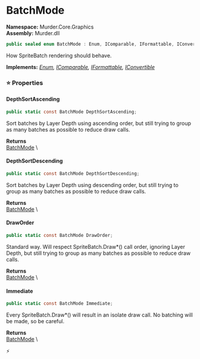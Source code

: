 # BatchMode

**Namespace:** Murder.Core.Graphics \
**Assembly:** Murder.dll

```csharp
public sealed enum BatchMode : Enum, IComparable, IFormattable, IConvertible
```

How SpriteBatch rendering should behave.

**Implements:** _[Enum](https://learn.microsoft.com/en-us/dotnet/api/System.Enum?view=net-7.0), [IComparable](https://learn.microsoft.com/en-us/dotnet/api/System.IComparable?view=net-7.0), [IFormattable](https://learn.microsoft.com/en-us/dotnet/api/System.IFormattable?view=net-7.0), [IConvertible](https://learn.microsoft.com/en-us/dotnet/api/System.IConvertible?view=net-7.0)_

### ⭐ Properties
#### DepthSortAscending
```csharp
public static const BatchMode DepthSortAscending;
```

Sort batches by Layer Depth using ascending order, but still trying to group as many batches as possible to reduce draw calls.

**Returns** \
[BatchMode](../..//Murder/Core/Graphics/BatchMode.html) \
#### DepthSortDescending
```csharp
public static const BatchMode DepthSortDescending;
```

Sort batches by Layer Depth using descending order, but still trying to group as many batches as possible to reduce draw calls.

**Returns** \
[BatchMode](../..//Murder/Core/Graphics/BatchMode.html) \
#### DrawOrder
```csharp
public static const BatchMode DrawOrder;
```

Standard way. Will respect SpriteBatch.Draw*() call order, ignoring Layer Depth, but still trying to group as many batches as possible to reduce draw calls.

**Returns** \
[BatchMode](../..//Murder/Core/Graphics/BatchMode.html) \
#### Immediate
```csharp
public static const BatchMode Immediate;
```

Every SpriteBatch.Draw*() will result in an isolate draw call. No batching will be made, so be careful.

**Returns** \
[BatchMode](../..//Murder/Core/Graphics/BatchMode.html) \


⚡